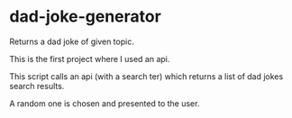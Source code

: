 # dad-joke-generator
Returns a dad joke of given topic.

This is the first project where I used an api. 

This script calls an api (with a search ter) which returns a list of dad jokes search results. 

A random one is chosen and presented to the user.
